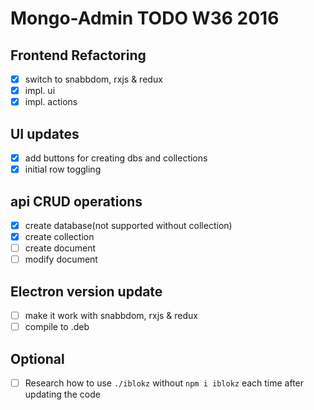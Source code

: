 
# Mongo-Admin TODO W36 2016

## Frontend Refactoring
- [x] switch to snabbdom, rxjs & redux
- [x] impl. ui
- [x] impl. actions

## UI updates
- [x] add buttons for creating dbs and collections
- [x] initial row toggling

## api CRUD operations
- [x] create database(not supported without collection)
- [x] create collection
- [ ] create document
- [ ] modify document

## Electron version update
- [ ] make it work with snabbdom, rxjs & redux
- [ ] compile to .deb

## Optional
- [ ] Research how to use `./iblokz` without `npm i iblokz` each time after updating the code
